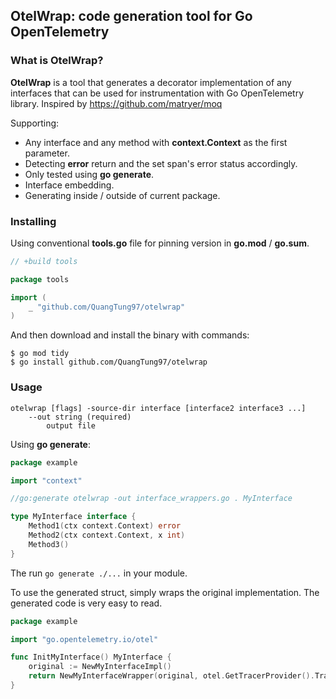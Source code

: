 ## OtelWrap: code generation tool for Go OpenTelemetry

### What is OtelWrap?

**OtelWrap** is a tool that generates a decorator implementation of any interfaces that can be used for instrumentation
with Go OpenTelemetry library. Inspired by https://github.com/matryer/moq

Supporting:

* Any interface and any method with **context.Context** as the first parameter.
* Detecting **error** return and the set span's error status accordingly.
* Only tested using **go generate**.
* Interface embedding.
* Generating inside / outside of current package.

### Installing

Using conventional **tools.go** file for pinning version in **go.mod** / **go.sum**.

```go
// +build tools

package tools

import (
    _ "github.com/QuangTung97/otelwrap"
)
```

And then download and install the binary with commands:

```shell
$ go mod tidy
$ go install github.com/QuangTung97/otelwrap
```

### Usage

```
otelwrap [flags] -source-dir interface [interface2 interface3 ...]
    --out string (required)
        output file
```

Using **go generate**:

```go
package example

import "context"

//go:generate otelwrap -out interface_wrappers.go . MyInterface

type MyInterface interface {
    Method1(ctx context.Context) error
    Method2(ctx context.Context, x int)
    Method3()
}
```

The run ``go generate ./...`` in your module.

To use the generated struct, simply wraps the original implementation. The generated code  is very easy to read.

```go
package example

import "go.opentelemetry.io/otel"

func InitMyInterface() MyInterface {
    original := NewMyInterfaceImpl()
    return NewMyInterfaceWrapper(original, otel.GetTracerProvider().Tracer("example"), "prefix")
}


```
